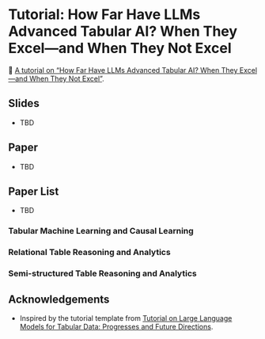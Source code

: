 # Tutorial: How Far Have LLMs Advanced Tabular AI? When They Excel—and When They Not Excel

🌟 [A tutorial on “How Far Have LLMs Advanced Tabular AI? When They Excel—and When They Not Excel”]().

## Slides
- TBD

    
## Paper
- TBD



## Paper List

- TBD

### Tabular Machine Learning and Causal Learning

### Relational Table Reasoning and Analytics
  

### Semi-structured Table Reasoning and Analytics 


## Acknowledgements

* Inspired by the tutorial template from [Tutorial on Large Language Models for Tabular Data: Progresses and Future Directions](https://github.com/HaoAreYuDong/Large-Language-Models-for-Tabular-Data/).
